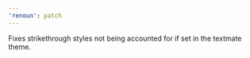 ```yaml
---
'renoun': patch
---
```


Fixes strikethrough styles not being accounted for if set in the textmate theme.
